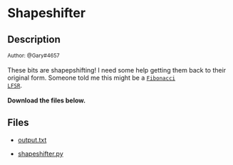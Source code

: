 # Shapeshifter

## Description

<small>Author: @Gary#4657</small><br><br>These bits are shapepshifting! I need some help getting them back to their original form.  Someone told me this might be a  <a href="https://en.wikipedia.org/wiki/Linear-feedback_shift_register#Fibonacci_LFSRs"><code>Fibonacci LFSR</code></a>.  <br><br> <b>Download the files below.</b>


## Files

* [output.txt](files/output.txt)

* [shapeshifter.py](files/shapeshifter.py)

